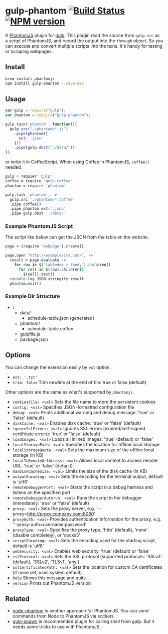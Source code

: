 # gulp-phantom [![Build Status](https://travis-ci.org/cognitom/gulp-phantom.svg?branch=master)](https://travis-ci.org/cognitom/gulp-phantom) [![NPM version](https://badge.fury.io/js/gulp-phantom.svg)](http://badge.fury.io/js/gulp-phantom)

A [PhantomJS](http://phantomjs.org/) plugin for [gulp](https://github.com/gulpjs/gulp). This plugin read the source from `gulp.src` as a script of PhantomJS, and record the output into the `through` object. So you can execute and convert multiple scripts into the texts. It's handy for testing or scraping webpages.


## Install

```bash
brew install phantomjs
npm install gulp-phantom --save-dev
```


## Usage

```javascript
var gulp = require("gulp");
var phantom = require("gulp-phantom");

gulp.task('phantom', function(){
  gulp.src("./phantom/*.js")
    .pipe(phantom({
      ext: 'json'
    }))
    .pipe(gulp.dest("./data/"));
});
```

or write it in CoffeeScript. When using Coffee in PhantomJS, `coffee()` needed.

```coffeescript
gulp = requier 'gulp'
coffee = require 'gulp-coffee'
phantom = require 'phantom'

gulp.task 'phantom', ->
  gulp.src './phantom/*.coffee'
  .pipe coffee()
  .pipe phantom ext:'.json'
  .pipe gulp.dest './data/'
```

### Example PhantomJS Script

The script like below can get the JSON from the table on the website.

```coffeescript
page = (require 'webpage').create()

page.open "http://examplesite.com/", ->
  result = page.evaluate ->
    for row in $('table#ex > tbody').children()
      for cell in $(row).children()
        $(cell).text()
  console.log JSON.stringify result
  phantom.exit()
```


### Example Dir Structure

- /
	- data/
		- schedule-table.json (generated)
	- phantom/
		- schedule-table.coffee
	- gulpfile.js
	- package.json


## Options

You can change the extension easily by `ext` option.

- `ext: '.txt'`
- `trim: false` Trim newline at the end of file: true or false (default)

Other options are the same as what's supported by `phantomjs`.

- `cookiesFile: <val>` Sets the file name to store the persistent cookies
- `config: <val>` Specifies JSON-formatted configuration file
- `debug: <val>` Prints additional warning and debug message: 'true' or 'false' (default)
- `diskCache: <val>` Enables disk cache: 'true' or 'false' (default)
- `ignoreSslErrors: <val>` Ignores SSL errors (expired/self-signed certificate errors): 'true' or 'false' (default)
- `loadImages: <val>` Loads all inlined images: 'true' (default) or 'false'
- `localStoragePath: <val>` Specifies the location for offline local storage
- `localStorageQuota: <val>` Sets the maximum size of the offline local storage (in KB)
- `localToRemoteUrlAccess: <val>` Allows local content to access remote URL: 'true' or 'false' (default)
- `maxDiskCacheSize: <val>` Limits the size of the disk cache (in KB)
- `outputEncoding: <val>` Sets the encoding for the terminal output, default is 'utf8'
- `remoteDebuggerPort: <val>` Starts the script in a debug harness and listens on the specified port
- `remoteDebuggerAutorun: <val>` Runs the script in the debugger immediately: 'true' or 'false' (default)
- `proxy: <val>` Sets the proxy server, e.g. '--proxy=http://proxy.company.com:8080'
- `proxyAuth: <val>` Provides authentication information for the proxy, e.g. ''-proxy-auth=username:password'
- `proxyType: <val>` Specifies the proxy type, 'http' (default), 'none' (disable completely), or 'socks5'
- `scriptEncoding: <val>` Sets the encoding used for the starting script, default is 'utf8'
- `webSecurity: <val>` Enables web security, 'true' (default) or 'false'
- `sslProtocol: <val>` Sets the SSL protocol (supported protocols: 'SSLv3' (default), 'SSLv2', 'TLSv1', 'any')
- `sslCertificatesPath: <val>` Sets the location for custom CA certificates (if none set, uses system default)
- `help` Shows this message and quits
- `version` Prints out PhantomJS version


## Related

- [node-phantom](https://github.com/alexscheelmeyer/node-phantom) is another approach for PhantomJS. You can send commands from Node to PhantomJS via sockets.
- [gulp-spawn](https://github.com/hparra/gulp-spawn) is recommended plugin for calling shell from gulp. But it needs some tricks to use with PhantomJS.

